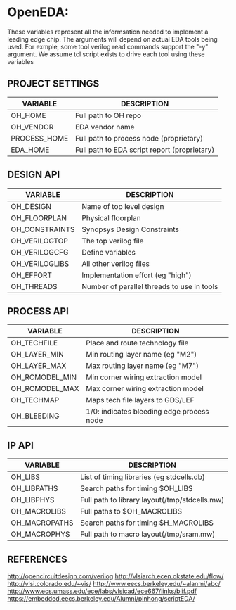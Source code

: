 OpenEDA: 
=====================================

These variables represent all the informsation needed to implement a leading edge chip. The arguments will depend on actual EDA tools being used.
For exmple, some tool verilog read commands support the "-y" argument. We assume tcl script exists to drive each tool using these variables

## PROJECT SETTINGS

| VARIABLE       | DESCRIPTION                                   |
|----------------|-----------------------------------------------|
| OH_HOME        | Full path to OH repo                          |
| OH_VENDOR      | EDA vendor name                               |
| PROCESS_HOME   | Full path to process node (proprietary)       |
| EDA_HOME       | Full path to EDA script report (proprietary)  |

## DESIGN API

| VARIABLE       | DESCRIPTION                                   |
|----------------|-----------------------------------------------|
| OH_DESIGN      | Name of top level design                      |
| OH_FLOORPLAN   | Physical floorplan                            |
| OH_CONSTRAINTS | Synopsys Design Constraints                   |
| OH_VERILOGTOP  | The top verilog file                          |
| OH_VERILOGCFG  | Define variables                              |
| OH_VERILOGLIBS | All other verilog files                       |
| OH_EFFORT      | Implementation effort (eg "high")             |
| OH_THREADS     | Number of parallel threads to use in tools    |

## PROCESS API

| VARIABLE       | DESCRIPTION                                    |
|----------------|------------------------------------------------|
| OH_TECHFILE    | Place and route technology file                |
| OH_LAYER_MIN   | Min routing layer name (eg "M2")               |
| OH_LAYER_MAX   | Max routing layer name (eg "M7")               |
| OH_RCMODEL_MIN | Min corner wiring extraction model             |
| OH_RCMODEL_MAX | Max corner wiring extraction model             |
| OH_TECHMAP     | Maps tech file layers to GDS/LEF               |
| OH_BLEEDING    | 1/0: indicates bleeding edge process node      |

## IP API 

| VARIABLE       | DESCRIPTION                                    |
|----------------|------------------------------------------------|
| OH_LIBS        | List of timing libraries (eg stdcells.db)      |
| OH_LIBPATHS    | Search paths for timing $OH_LIBS               |
| OH_LIBPHYS     | Full path to library layout(/tmp/stdcells.mw)  |
| OH_MACROLIBS   | Full paths to $OH_MACROLIBS                    |
| OH_MACROPATHS  | Search paths for timing $H_MACROLIBS           |
| OH_MACROPHYS   | Full path to macro layout(/tmp/sram.mw)        |

## REFERENCES

http://opencircuitdesign.com/verilog
http://vlsiarch.ecen.okstate.edu/flow/
http://vlsi.colorado.edu/~vis/
http://www.eecs.berkeley.edu/~alanmi/abc/
http://www.ecs.umass.edu/ece/labs/vlsicad/ece667/links/blif.pdf
https://embedded.eecs.berkeley.edu/Alumni/pinhong/scriptEDA/
